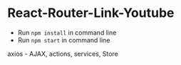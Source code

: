 # React-Router-Link-Youtube

- Run `npm install` in command line
- Run `npm start` in command line

axios - AJAX, actions, services, Store